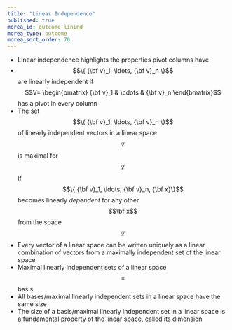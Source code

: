 ```yaml
---
title: "Linear Independence"
published: true
morea_id: outcome-linind
morea_type: outcome
morea_sort_order: 70
---
```


  * Linear independence highlights the properties pivot columns have
  * $$\{ {\bf v}_1, \ldots, {\bf v}_n \}$$ are linearly independent if
    $$V= \begin{bmatrix} {\bf v}_1 & \cdots & {\bf v}_n
    \end{bmatrix}$$ has a pivot in every column
  * The set $$\{ {\bf v}_1, \ldots, {\bf v}_n \}$$ of linearly
    independent vectors in a linear space $${\mathcal L}$$ is maximal
    for $${\mathcal L}$$ if $$\{ {\bf v}_1, \ldots, {\bf v}_n, {\bf
    x}\}$$ becomes linearly _dependent_ for any other $$\bf x$$ from
    the space $$\mathcal L$$
  * Every vector of a linear space can be written uniquely as a linear
	combination of vectors from a maximally independent set of the linear space
  * Maximal linearly independent sets of a linear space $$=$$ basis
  * All bases/maximal linearly independent sets in a linear space have the
    same size
  * The size of a basis/maximal linearly independent set in a linear space
    is a fundamental property of the linear space, called its
    dimension
  
  

